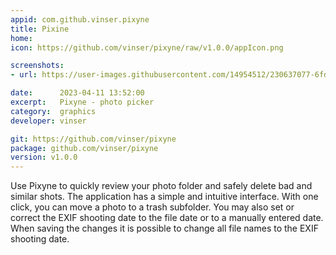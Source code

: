 ```yaml
---
appid: com.github.vinser.pixyne
title: Pixine
home: 
icon: https://github.com/vinser/pixyne/raw/v1.0.0/appIcon.png

screenshots:
- url: https://user-images.githubusercontent.com/14954512/230637077-6fd0bc61-0be7-4cee-8c87-10bd64f2fba3.png

date:      2023-04-11 13:52:00
excerpt:   Pixyne - photo picker
category:  graphics
developer: vinser

git: https://github.com/vinser/pixyne
package: github.com/vinser/pixyne
version: v1.0.0
---
```


Use Pixyne to quickly review your photo folder and safely delete bad and similar shots.
The application has a simple and intuitive interface. With one click, you can move a photo to a trash subfolder.
You may also set or correct the EXIF shooting date to the file date or to a manually entered date.
When saving the changes it is possible to change all file names to the EXIF shooting date.
